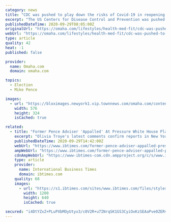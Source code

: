 ```yaml
---
category: news
title: "CDC was pushed to play down the risks of Covid-19 in reopening schools, former Pence staffer says"
excerpt: "The US Centers for Disease Control and Prevention was pushed to play down the risks of the coronavirus pandemic in reopening schools for in-person classes, Olivia Troye, a former top"
publishedDateTime: 2020-09-29T08:05:00Z
originalUrl: "https://omaha.com/lifestyles/health-med-fit/cdc-was-pushed-to-play-down-the-risks-of-covid-19-in-reopening-schools-former/article_69def219-0894-500f-8809-3e9d133bfdec.html"
webUrl: "https://omaha.com/lifestyles/health-med-fit/cdc-was-pushed-to-play-down-the-risks-of-covid-19-in-reopening-schools-former/article_69def219-0894-500f-8809-3e9d133bfdec.html"
type: article
quality: 42
heat: -1
published: false

provider:
  name: Omaha.com
  domain: omaha.com

topics:
  - Election
  - Mike Pence

images:
  - url: "https://bloximages.newyork1.vip.townnews.com/omaha.com/content/tncms/assets/v3/editorial/e/bc/ebc3f654-fe04-53d5-b60a-a8810dd36d46/5f72c736656ed.image.jpg?resize=576%2C324"
    width: 576
    height: 324
    isCached: true

related:
  - title: "Former Pence Adviser 'Appalled' At Pressure White House Placed On CDC To Open Schools"
    excerpt: "Olivia Troye's latest comments confirm reports in New York Times about pressure from the White House to downplay the coronavirus' impact on children."
    publishedDateTime: 2020-09-29T14:42:00Z
    webUrl: "https://www.ibtimes.com/former-pence-adviser-appalled-pressure-white-house-placed-cdc-open-schools-3053781"
    ampWebUrl: "https://www.ibtimes.com/former-pence-adviser-appalled-pressure-white-house-placed-cdc-open-schools-3053781?amp=1"
    cdnAmpWebUrl: "https://www-ibtimes-com.cdn.ampproject.org/c/s/www.ibtimes.com/former-pence-adviser-appalled-pressure-white-house-placed-cdc-open-schools-3053781?amp=1"
    type: article
    provider:
      name: International Business Times
      domain: ibtimes.com
    quality: 68
    images:
      - url: "https://s1.ibtimes.com/sites/www.ibtimes.com/files/styles/full/public/2020/04/09/coronavirus-pandemic-new-guidelines-issued-cdc.jpg"
        width: 1200
        height: 640
        isCached: true

secured: "i4DtYZxZ+PLuPXbMOyUtyx3/c0V2R+u7INrqSK1GS3CyiOxKzSEAaPve0ZERvjaeXnvBJuFj9jFLtyOzWy5SdVclZAvN/LBpl2f7y9IRL1jT6FpSV72ruWn0eisSjZOzqLH/7181yDWlwG3bF0MaZu8i7V2Asb6+aZSTdeB3I71JKp8FzEaGPJs1BQNHxvShDlIct3r1kXcZzsHH/BbSqz7jK9hsl10jdKkR6Hwin1tnG2vvgdVBsTVk2viK8snNdACCOuLqQA8vuGtpc9S+nhEkB6GZyJFBD9YOEuzwN05NokFtqGNFQSBPJ3UvLmkWyhpuGCwIlx1d/D8PNelOX/Y9nX5gYPaIKvsyO8OhMP8=;UGdeav/ijhVfTVkWZbiFaw=="
---
```


